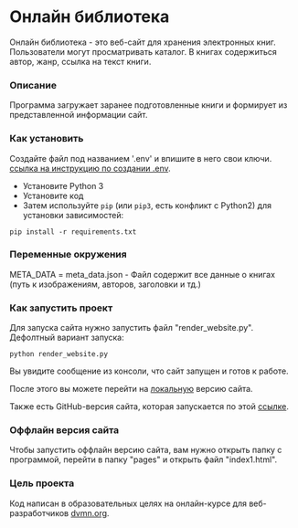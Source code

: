 # Онлайн библиотека
Онлайн библиотека - это веб-сайт для хранения электронных книг. Пользователи могут просматривать каталог. В книгах содержиться автор, жанр, ссылка на текст книги.

### Описание
Программа загружает заранее подготовленные книги и формирует из представленной информации сайт.

### Как установить

Создайте файл под названием '.env' и впишите в него свои ключи. [ссылка на инструкцию по создании .env](https://www.geeksforgeeks.org/how-to-create-and-use-env-files-in-python/).

* Установите Python 3 
* Установите код
* Затем используйте `pip` (или `pip3`, есть конфликт с Python2) для установки зависимостей:
```
pip install -r requirements.txt
```

### Переменные окружения
META_DATA = meta_data.json - Файл содержит все данные о книгах (путь к изображениям, авторов, заголовки и тд.)

### Как запустить проект

Для запуска сайта нужно запустить файл "render_website.py". Дефолтный вариант запуска:
```
python render_website.py 
```
Вы увидите сообщение из консоли, что сайт запущен и готов к работе.

После этого вы можете перейти на [локальную](http://127.0.0.1:5500) версию сайта.

Также есть GitHub-версия сайта, которая запускается по этой [ссылке](https://nikolai124.github.io/Lesson-3.-Designing-an-online-library/pages/index1.html).

### Оффлайн версия сайта
Чтобы запустить оффлайн версию сайта, вам нужно открыть папку с программой, перейти в папку "pages" и открыть файл "index1.html".

### Цель проекта

Код написан в образовательных целях на онлайн-курсе для веб-разработчиков [dvmn.org](https://dvmn.org/).